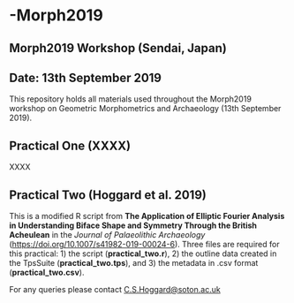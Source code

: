 # -Morph2019

## Morph2019 Workshop (Sendai, Japan)
## Date: 13th September 2019

This repository holds all materials used throughout the Morph2019 workshop on Geometric Morphometrics and Archaeology (13th September 2019).

## Practical One (XXXX)

XXXX

## Practical Two (Hoggard et al. 2019)

This is a modified R script from **The Application of Elliptic Fourier Analysis in Understanding Biface Shape and Symmetry Through the British Acheulean** in the *Journal of Palaeolithic Archaeology* (https://doi.org/10.1007/s41982-019-00024-6). Three files are required for this practical: 1) the script (**practical_two.r**), 2) the outline data created in the TpsSuite (**practical_two.tps**), and 3) the metadata in .csv format (**practical_two.csv**).

For any queries please contact C.S.Hoggard@soton.ac.uk 


